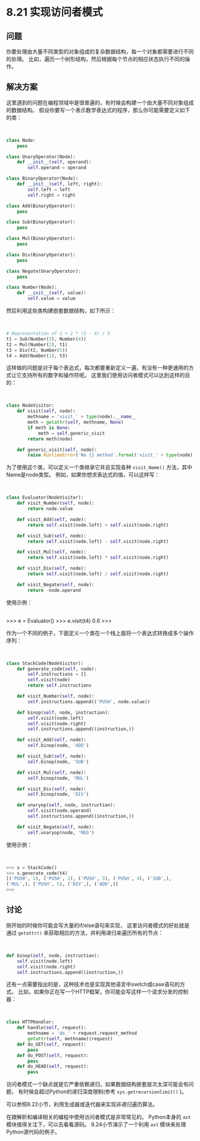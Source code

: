 # 8.21 实现访问者模式

## 问题

你要处理由大量不同类型的对象组成的复杂数据结构，每一个对象都需要进行不同的处理。 比如，遍历一个树形结构，然后根据每个节点的相应状态执行不同的操作。

## 解决方案

这里遇到的问题在编程领域中是很普遍的，有时候会构建一个由大量不同对象组成的数据结构。 假设你要写一个表示数学表达式的程序，那么你可能需要定义如下的类：


​    
```python
class Node:
    pass

class UnaryOperator(Node):
    def __init__(self, operand):
        self.operand = operand

class BinaryOperator(Node):
    def __init__(self, left, right):
        self.left = left
        self.right = right

class Add(BinaryOperator):
    pass

class Sub(BinaryOperator):
    pass

class Mul(BinaryOperator):
    pass

class Div(BinaryOperator):
    pass

class Negate(UnaryOperator):
    pass

class Number(Node):
    def __init__(self, value):
        self.value = value
```


然后利用这些类构建嵌套数据结构，如下所示：


​    
```python
# Representation of 1 + 2 * (3 - 4) / 5
t1 = Sub(Number(3), Number(4))
t2 = Mul(Number(2), t1)
t3 = Div(t2, Number(5))
t4 = Add(Number(1), t3)
```


这样做的问题是对于每个表达式，每次都要重新定义一遍，有没有一种更通用的方式让它支持所有的数字和操作符呢。 这里我们使用访问者模式可以达到这样的目的：


​    
```python
class NodeVisitor:
    def visit(self, node):
        methname = 'visit_' + type(node).__name__
        meth = getattr(self, methname, None)
        if meth is None:
            meth = self.generic_visit
        return meth(node)

    def generic_visit(self, node):
        raise RuntimeError('No {} method'.format('visit_' + type(node).__name__))
```


为了使用这个类，可以定义一个类继承它并且实现各种 `visit_Name()` 方法，其中Name是node类型。 例如，如果你想求表达式的值，可以这样写：


​    
```python
class Evaluator(NodeVisitor):
    def visit_Number(self, node):
        return node.value

    def visit_Add(self, node):
        return self.visit(node.left) + self.visit(node.right)

    def visit_Sub(self, node):
        return self.visit(node.left) - self.visit(node.right)

    def visit_Mul(self, node):
        return self.visit(node.left) * self.visit(node.right)

    def visit_Div(self, node):
        return self.visit(node.left) / self.visit(node.right)

    def visit_Negate(self, node):
        return -node.operand
```


使用示例：


​    
    >>> e = Evaluator()
    >>> e.visit(t4)
    0.6
    >>>


作为一个不同的例子，下面定义一个类在一个栈上面将一个表达式转换成多个操作序列：


​    
```python
class StackCode(NodeVisitor):
    def generate_code(self, node):
        self.instructions = []
        self.visit(node)
        return self.instructions

    def visit_Number(self, node):
        self.instructions.append(('PUSH', node.value))

    def binop(self, node, instruction):
        self.visit(node.left)
        self.visit(node.right)
        self.instructions.append((instruction,))

    def visit_Add(self, node):
        self.binop(node, 'ADD')

    def visit_Sub(self, node):
        self.binop(node, 'SUB')

    def visit_Mul(self, node):
        self.binop(node, 'MUL')

    def visit_Div(self, node):
        self.binop(node, 'DIV')

    def unaryop(self, node, instruction):
        self.visit(node.operand)
        self.instructions.append((instruction,))

    def visit_Negate(self, node):
        self.unaryop(node, 'NEG')
```


使用示例：


​    
```python
>>> s = StackCode()
>>> s.generate_code(t4)
[('PUSH', 1), ('PUSH', 2), ('PUSH', 3), ('PUSH', 4), ('SUB',),
('MUL',), ('PUSH', 5), ('DIV',), ('ADD',)]
>>>
```


## 讨论

刚开始的时候你可能会写大量的if/else语句来实现， 这里访问者模式的好处就是通过 `getattr()` 来获取相应的方法，并利用递归来遍历所有的节点：


​    
```python
def binop(self, node, instruction):
    self.visit(node.left)
    self.visit(node.right)
    self.instructions.append((instruction,))
```


还有一点需要指出的是，这种技术也是实现其他语言中switch或case语句的方式。 比如，如果你正在写一个HTTP框架，你可能会写这样一个请求分发的控制器：


​    
```python
class HTTPHandler:
    def handle(self, request):
        methname = 'do_' + request.request_method
        getattr(self, methname)(request)
    def do_GET(self, request):
        pass
    def do_POST(self, request):
        pass
    def do_HEAD(self, request):
        pass
```


访问者模式一个缺点就是它严重依赖递归，如果数据结构嵌套层次太深可能会有问题， 有时候会超过Python的递归深度限制(参考
`sys.getrecursionlimit()` )。

可以参照8.22小节，利用生成器或迭代器来实现非递归遍历算法。

在跟解析和编译相关的编程中使用访问者模式是非常常见的。 Python本身的 `ast` 模块值得关注下，可以去看看源码。 9.24小节演示了一个利用
`ast` 模块来处理Python源代码的例子。

